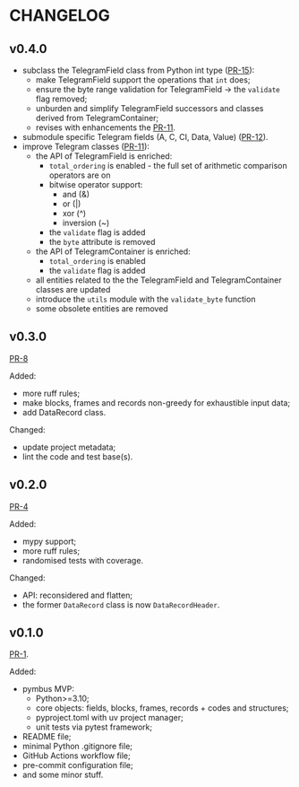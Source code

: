 # CHANGELOG

## v0.4.0

- subclass the TelegramField class from Python int type ([PR-15](https://github.com/stankudrow/pymbus/pull/15)):
  - make TelegramField support the operations that `int` does;
  - ensure the byte range validation for TelegramField -> the `validate` flag removed;
  - unburden and simplify TelegramField successors and classes derived from TelegramContainer;
  - revises with enhancements the [PR-11](https://github.com/stankudrow/pymbus/pull/11).
- submodule specific Telegram fields (A, C, CI, Data, Value) ([PR-12](https://github.com/stankudrow/pymbus/pull/12)).
- improve Telegram classes ([PR-11](https://github.com/stankudrow/pymbus/pull/11)):
  - the API of TelegramField is enriched:
    - `total_ordering` is enabled - the full set of arithmetic comparison operators are on
    - bitwise operator support:
      - and (&)
      - or (|)
      - xor (^)
      - inversion (~)
    - the `validate` flag is added
    - the `byte` attribute is removed
  - the API of TelegramContainer is enriched:
    - `total_ordering` is enabled
    - the `validate` flag is added
  - all entities related to the the TelegramField and TelegramContainer classes are updated
  - introduce the `utils` module with the `validate_byte` function
  - some obsolete entities are removed

## v0.3.0

[PR-8](https://github.com/stankudrow/pymbus/pull/8)

Added:

- more ruff rules;
- make blocks, frames and records non-greedy for exhaustible input data;
- add DataRecord class.

Changed:

- update project metadata;
- lint the code and test base(s).

## v0.2.0

[PR-4](https://github.com/stankudrow/pymbus/pull/4)

Added:

- mypy support;
- more ruff rules;
- randomised tests with coverage.

Changed:

- API: reconsidered and flatten;
- the former `DataRecord` class is now `DataRecordHeader`.

## v0.1.0

[PR-1](https://github.com/stankudrow/pymbus/pull/1).

Added:

- pymbus MVP:
  - Python>=3.10;
  - core objects: fields, blocks, frames, records + codes and structures;
  - pyproject.toml with uv project manager;
  - unit tests via pytest framework;
- README file;
- minimal Python .gitignore file;
- GitHub Actions workflow file;
- pre-commit configuration file;
- and some minor stuff.
